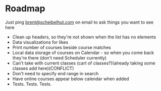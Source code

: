 # Roadmap

Just ping brent@scheibelhut.com on email to ask things you want to see here

- Clean up headers, so they're not shown when the list has no elements
- Data visualizations for likes
- Print number of courses beside course matches
- Local data storage of courses on Calendar - so when you come back they're there (don't need Scheduler currently)
- Can't take with current classes (cart of classes?)(already taking some classes add here)(CONFLICT)
- Don't need to specify end range in search
- Have online courses appear below calendar when added
- Tests. Tests. Tests.